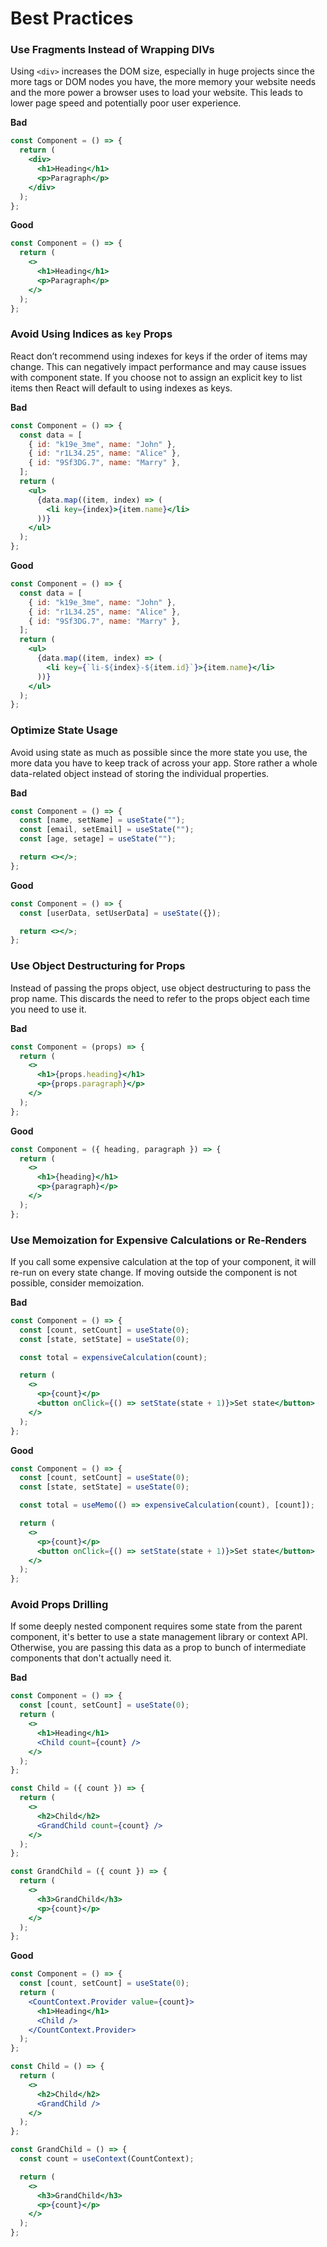 # Best Practices

### Use Fragments Instead of Wrapping DIVs

Using `<div>` increases the DOM size, especially in huge projects since the more tags or DOM nodes you have, the more memory your website needs and the more power a browser uses to load your website. This leads to lower page speed and potentially poor user experience.

**Bad**

```jsx
const Component = () => {
  return (
    <div>
      <h1>Heading</h1>
      <p>Paragraph</p>
    </div>
  );
};
```

**Good**

```jsx
const Component = () => {
  return (
    <>
      <h1>Heading</h1>
      <p>Paragraph</p>
    </>
  );
};
```

### Avoid Using Indices as `key` Props

React don’t recommend using indexes for keys if the order of items may change. This can negatively impact performance and may cause issues with component state. If you choose not to assign an explicit key to list items then React will default to using indexes as keys.

**Bad**

```jsx
const Component = () => {
  const data = [
    { id: "k19e_3me", name: "John" },
    { id: "r1L34.25", name: "Alice" },
    { id: "9Sf3DG.7", name: "Marry" },
  ];
  return (
    <ul>
      {data.map((item, index) => (
        <li key={index}>{item.name}</li>
      ))}
    </ul>
  );
};
```

**Good**

```jsx
const Component = () => {
  const data = [
    { id: "k19e_3me", name: "John" },
    { id: "r1L34.25", name: "Alice" },
    { id: "9Sf3DG.7", name: "Marry" },
  ];
  return (
    <ul>
      {data.map((item, index) => (
        <li key={`li-${index}-${item.id}`}>{item.name}</li>
      ))}
    </ul>
  );
};
```

### Optimize State Usage

Avoid using state as much as possible since the more state you use, the more data you have to keep track of across your app. Store rather a whole data-related object instead of storing the individual properties.

**Bad**

```jsx
const Component = () => {
  const [name, setName] = useState("");
  const [email, setEmail] = useState("");
  const [age, setage] = useState("");

  return <></>;
};
```

**Good**

```jsx
const Component = () => {
  const [userData, setUserData] = useState({});

  return <></>;
};
```

### Use Object Destructuring for Props

Instead of passing the props object, use object destructuring to pass the prop name. This discards the need to refer to the props object each time you need to use it.

**Bad**

```jsx
const Component = (props) => {
  return (
    <>
      <h1>{props.heading}</h1>
      <p>{props.paragraph}</p>
    </>
  );
};
```

**Good**

```jsx
const Component = ({ heading, paragraph }) => {
  return (
    <>
      <h1>{heading}</h1>
      <p>{paragraph}</p>
    </>
  );
};
```

### Use Memoization for Expensive Calculations or Re-Renders

If you call some expensive calculation at the top of your component, it will re-run on every state change. If moving outside the component is not possible, consider memoization.

**Bad**

```jsx
const Component = () => {
  const [count, setCount] = useState(0);
  const [state, setState] = useState(0);

  const total = expensiveCalculation(count);

  return (
    <>
      <p>{count}</p>
      <button onClick={() => setState(state + 1)}>Set state</button>
    </>
  );
};
```

**Good**

```jsx
const Component = () => {
  const [count, setCount] = useState(0);
  const [state, setState] = useState(0);

  const total = useMemo(() => expensiveCalculation(count), [count]);

  return (
    <>
      <p>{count}</p>
      <button onClick={() => setState(state + 1)}>Set state</button>
    </>
  );
};
```

### Avoid Props Drilling

If some deeply nested component requires some state from the parent component, it's better to use a state management library or context API. Otherwise, you are passing this data as a prop to bunch of intermediate components that don't actually need it.

**Bad**

```jsx
const Component = () => {
  const [count, setCount] = useState(0);
  return (
    <>
      <h1>Heading</h1>
      <Child count={count} />
    </>
  );
};

const Child = ({ count }) => {
  return (
    <>
      <h2>Child</h2>
      <GrandChild count={count} />
    </>
  );
};

const GrandChild = ({ count }) => {
  return (
    <>
      <h3>GrandChild</h3>
      <p>{count}</p>
    </>
  );
};
```

**Good**

```jsx
const Component = () => {
  const [count, setCount] = useState(0);
  return (
    <CountContext.Provider value={count}>
      <h1>Heading</h1>
      <Child />
    </CountContext.Provider>
  );
};

const Child = () => {
  return (
    <>
      <h2>Child</h2>
      <GrandChild />
    </>
  );
};

const GrandChild = () => {
  const count = useContext(CountContext);

  return (
    <>
      <h3>GrandChild</h3>
      <p>{count}</p>
    </>
  );
};
```
